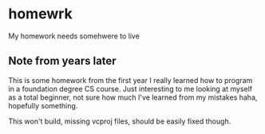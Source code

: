 # homewrk
My homework needs somehwere to live

## Note from years later
This is some homework from the first year I really learned how to program in a foundation degree CS course. Just interesting to me looking at myself as a total beginner, not sure how much I've learned from my mistakes haha, hopefully something.

This won't build, missing vcproj files, should be easily fixed though.

